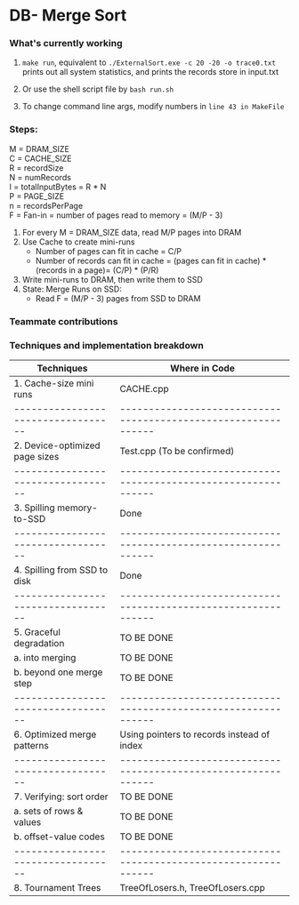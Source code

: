 # DB- Merge Sort

### What's currently working

1. `make run`, equivalent to `./ExternalSort.exe -c 20 -20 -o trace0.txt`
   prints out all system statistics, and prints the records store in input.txt
2. Or use the shell script file by `bash run.sh`

3. To change command line args, modify numbers in `line 43 in MakeFile`

### Steps:

M = DRAM_SIZE  
C = CACHE_SIZE  
R = recordSize  
N = numRecords  
I = totalInputBytes = R \* N  
P = PAGE_SIZE  
n = recordsPerPage  
F = Fan-in = number of pages read to memory = (M/P - 3)

1. For every M = DRAM_SIZE data, read M/P pages into DRAM
2. Use Cache to create mini-runs
   - Number of pages can fit in cache = C/P
   - Number of records can fit in cache =
     (pages can fit in cache) \* (records in a page)= (C/P) \* (P/R)
3. Write mini-runs to DRAM, then write them to SSD
4. State: Merge Runs on SSD:
   - Read F = (M/P - 3) pages from SSD to DRAM

### Teammate contributions

### Techniques and implementation breakdown

| Techniques                         | Where in Code                                                  |
| ---------------------------------- | -------------------------------------------------------------- |
| 1. Cache-size mini runs            | CACHE.cpp                                                      |
| ---------------------------------- | -------------------------------------------------------------- |
| 2. Device-optimized page sizes     | Test.cpp  (To be confirmed)                                    |
| ---------------------------------- | -------------------------------------------------------------- |
| 3. Spilling memory-to-SSD          | Done                                                           |
| ---------------------------------- | -------------------------------------------------------------- |
| 4. Spilling from SSD to disk       | Done                                                           |
| ---------------------------------- | -------------------------------------------------------------- |
| 5. Graceful degradation            | TO BE DONE                                                     |
| a. into merging                    | TO BE DONE                                                     |
| b. beyond one merge step           | TO BE DONE                                                     |
| ---------------------------------- | -------------------------------------------------------------- |
| 6. Optimized merge patterns        | Using pointers to records instead of index                     |
| ---------------------------------- | -------------------------------------------------------------- |
| 7. Verifying: sort order           | TO BE DONE                                                     |
| a. sets of rows & values           | TO BE DONE                                                     |
| b. offset-value codes              | TO BE DONE                                                     |
| ---------------------------------- | -------------------------------------------------------------- |
| 8. Tournament Trees                | TreeOfLosers.h, TreeOfLosers.cpp                               |
